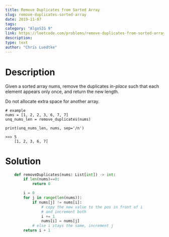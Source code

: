 ```yaml
---
title: Remove Duplicates from Sorted Array
slug: remove-duplicates-sorted-array
date: 2019-11-07
tags:
category: "AlgoSIG 9"
link: https://leetcode.com/problems/remove-duplicates-from-sorted-array/
description:
type: text
author: "Chris Luedtke"
---
```


# Description

Given a sorted array nums, remove the duplicates *in-place* such that each element appears only once, and return the new length.

Do not allocate extra space for another array.

```
# example
nums = [1, 2, 2, 3, 6, 7, 7]
unq_nums_len = remove_duplicates(nums)

print(unq_nums_len, nums, sep='/n')

>>> 5
    [1, 2, 3, 6, 7]
```


# Solution

```python
    def removeDuplicates(nums: List[int]) -> int:
        if len(nums)==0:
            return 0

        i = 0
        for j in range(len(nums)):
            if nums[j] != nums[i]:
                # copy the new value to the pos in front of i
                # and increment both
                i += 1
                nums[i] = nums[j]
            # else i stays the same, increment j
        return i + 1
```
